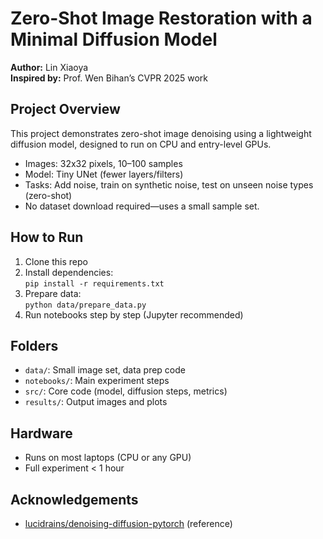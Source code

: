 # Zero-Shot Image Restoration with a Minimal Diffusion Model

**Author:** Lin Xiaoya  
**Inspired by:** Prof. Wen Bihan’s CVPR 2025 work

## Project Overview

This project demonstrates zero-shot image denoising using a lightweight diffusion model, designed to run on CPU and entry-level GPUs.  
- Images: 32x32 pixels, 10–100 samples
- Model: Tiny UNet (fewer layers/filters)
- Tasks: Add noise, train on synthetic noise, test on unseen noise types (zero-shot)
- No dataset download required—uses a small sample set.

## How to Run

1. Clone this repo
2. Install dependencies:  
   `pip install -r requirements.txt`
3. Prepare data:  
   `python data/prepare_data.py`
4. Run notebooks step by step (Jupyter recommended)

## Folders

- `data/`: Small image set, data prep code
- `notebooks/`: Main experiment steps
- `src/`: Core code (model, diffusion steps, metrics)
- `results/`: Output images and plots

## Hardware

- Runs on most laptops (CPU or any GPU)
- Full experiment < 1 hour

## Acknowledgements

- [lucidrains/denoising-diffusion-pytorch](https://github.com/lucidrains/denoising-diffusion-pytorch) (reference)

